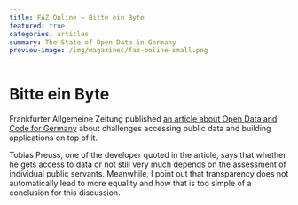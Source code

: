 ```yaml
---
title: FAZ Online – Bitte ein Byte
featured: true
categories: articles
summary: The State of Open Data in Germany
preview-image: /img/magazines/faz-online-small.png
---
```


# Bitte ein Byte

Frankfurter Allgemeine Zeitung published [an article about Open Data and Code for Germany][article] about challenges accessing public data and building applications on top of it.

Tobias Preuss, one of the developer quoted in the article, says that whether he gets access to data or not still very much depends on the assessment of individual public servants. Meanwhile, I point out that transparency does not automatically lead to more equality and how that is too simple of a conclusion for this discussion.

[article]: https://www.faz.net/aktuell/feuilleton/debatten/verwaltungsdaten-bleiben-ungenutzt-bitte-ein-byte-15260361.html

